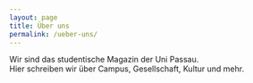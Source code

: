 ```yaml
---
layout: page
title: Über uns
permalink: /ueber-uns/
---
```


Wir sind das studentische Magazin der Uni Passau.  
Hier schreiben wir über Campus, Gesellschaft, Kultur und mehr.
